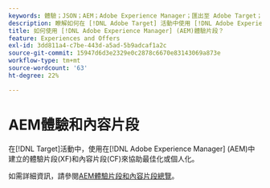 ```yaml
---
keywords: 體驗；JSON；AEM；Adobe Experience Manager；匯出至 Adobe Target；體驗片段；片段；XF
description: 瞭解如何在 [!DNL Adobe Target] 活動中使用 [!DNL Adobe Experience Manager] 體驗片段。
title: 如何使用 [!DNL Adobe Experience Manager] (AEM)體驗片段？
feature: Experiences and Offers
exl-id: 3dd811a4-c7be-443d-a5ad-5b9adcaf1a2c
source-git-commit: 15947d6d3e2329e0c2878c6670e83143069a873e
workflow-type: tm+mt
source-wordcount: '63'
ht-degree: 22%

---
```


# AEM體驗和內容片段

在[!DNL Target]活動中，使用在[!DNL Adobe Experience Manager] (AEM)中建立的體驗片段(XF)和內容片段(CF)來協助最佳化或個人化。

如需詳細資訊，請參閱[AEM體驗片段和內容片段總覽](/help/main/c-integrating-target-with-mac/aem/aem-experience-and-content-fragments.md)。